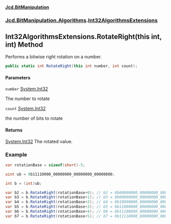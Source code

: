 #### [Jcd.BitManipulation](index.md 'index')

### [Jcd.BitManipulation.Algorithms](Jcd.BitManipulation.Algorithms 'Jcd.BitManipulation.Algorithms').[Int32AlgorithmsExtensions](Jcd.BitManipulation.Algorithms.Int32AlgorithmsExtensions 'Jcd.BitManipulation.Algorithms.Int32AlgorithmsExtensions')

## Int32AlgorithmsExtensions.RotateRight(this int, int) Method

Performs a bitwise right rotation on a number.

```csharp
public static int RotateRight(this int number, int count);
```

#### Parameters

<a name='Jcd.BitManipulation.Algorithms.Int32AlgorithmsExtensions.RotateRight(thisint,int).number'></a>

`number` [System.Int32](https://docs.microsoft.com/en-us/dotnet/api/System.Int32 'System.Int32')

The number to rotate

<a name='Jcd.BitManipulation.Algorithms.Int32AlgorithmsExtensions.RotateRight(thisint,int).count'></a>

`count` [System.Int32](https://docs.microsoft.com/en-us/dotnet/api/System.Int32 'System.Int32')

the number of bits to rotate

#### Returns

[System.Int32](https://docs.microsoft.com/en-us/dotnet/api/System.Int32 'System.Int32')
The rotated value.

### Example

```csharp
var rotationBase = sizeof(short)-5;

uint ub = 0b11110000_00000000_00000000_00000000;

int b = (int)ub;

var b2 = b.RotateRight(rotationBase+0); // b2 = 0b00000000_00000000_00000000_00011110
var b3 = b.RotateRight(rotationBase+1); // b3 = 0b00000000_00000000_00000000_00001111
var b4 = b.RotateRight(rotationBase+2); // b4 = 0b10000000_00000000_00000000_00000111
var b5 = b.RotateRight(rotationBase+3); // b5 = 0b11000000_00000000_00000000_00000011
var b6 = b.RotateRight(rotationBase+4); // b6 = 0b11100000_00000000_00000000_00000001
var b7 = b.RotateRight(rotationBase+5); // b7 = 0b11110000_00000000_00000000_00000000
```